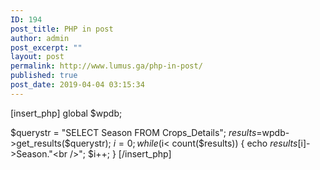 ```yaml
---
ID: 194
post_title: PHP in post
author: admin
post_excerpt: ""
layout: post
permalink: http://www.lumus.ga/php-in-post/
published: true
post_date: 2019-04-04 03:15:34
---
```

[insert_php]
global $wpdb;

$querystr = "SELECT Season FROM Crops_Details";
$results = $wpdb->get_results($querystr);
$i=0;
while ($i< count($results))
{ 
   echo $results[$i]->Season."<br />";
   $i++;
}
[/insert_php]